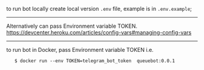 to run bot locally create local version ```.env``` file, example is in  ```.env.example```;

-----
Alternatively can pass Environment variable TOKEN. 
https://devcenter.heroku.com/articles/config-vars#managing-config-vars

-----
to run bot in Docker,  pass Environment variable TOKEN
i.e.

```$ docker build -t queuebot:0.0.1 ./
   $ docker run --env TOKEN=telegram_bot_token  queuebot:0.0.1
```
